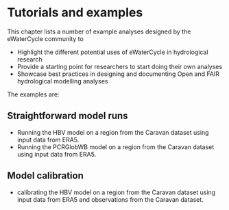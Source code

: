 # Tutorials and examples

This chapter lists a number of example analyses designed by the eWaterCycle community to 

- Highlight the different potential uses of eWaterCycle in hydrological research
- Provide a starting point for researchers to start doing their own analyses
- Showcase best practices in designing and documenting Open and FAIR hydrological modelling analyses

The examples are:

## Straightforward model runs
- Running the HBV model on a region from the Caravan dataset using input data from ERA5.
- Running the PCRGlobWB model on a region from the Caravan dataset using input data from ERA5.

## Model calibration
- calibrating the HBV model on a region from the Caravan dataset using input data from ERA5 and observations from the Caravan dataset.